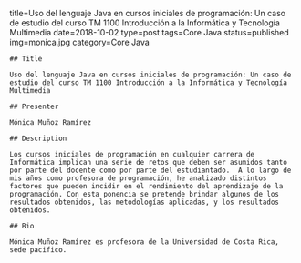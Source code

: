 title=Uso del lenguaje Java en cursos iniciales de programación: Un caso de estudio del curso TM 1100 Introducción a la Informática y Tecnología Multimedia
date=2018-10-02
type=post
tags=Core Java
status=published
img=monica.jpg
category=Core Java
~~~~~~
## Title

Uso del lenguaje Java en cursos iniciales de programación: Un caso de estudio del curso TM 1100 Introducción a la Informática y Tecnología Multimedia

## Presenter

Mónica Muñoz Ramírez

## Description

Los cursos iniciales de programación en cualquier carrera de Informática implican una serie de retos que deben ser asumidos tanto por parte del docente como por parte del estudiantado.  A lo largo de mis años como profesora de programación, he analizado distintos factores que pueden incidir en el rendimiento del aprendizaje de la programación. Con esta ponencia se pretende brindar algunos de los resultados obtenidos, las metodologías aplicadas, y los resultados obtenidos.

## Bio

Mónica Muñoz Ramírez es profesora de la Universidad de Costa Rica, sede pacifico.